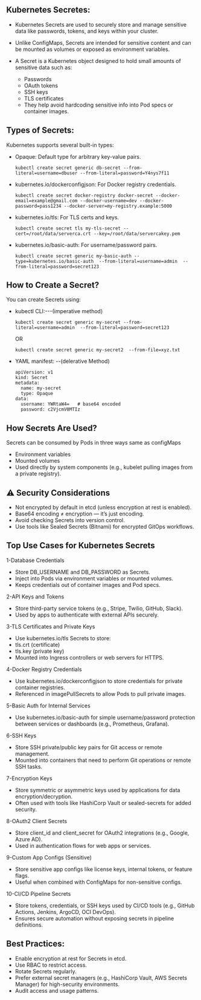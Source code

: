 Kubernetes Secretes:
--------------------

-  Kubernetes Secrets are used to securely store and manage sensitive data like passwords, tokens, and keys within your cluster.
-  Unlike ConfigMaps, Secrets are intended for sensitive content and can be mounted as volumes or exposed as environment variables.
- A Secret is a Kubernetes object designed to hold small amounts of sensitive data such as:
  
  - Passwords
  - OAuth tokens
  - SSH keys
  - TLS certificates
  - They help avoid hardcoding sensitive info into Pod specs or container images.

Types of Secrets:
-----------------

Kubernetes supports several built-in types:

  - Opaque:   Default type for arbitrary key-value pairs.

        kubectl create secret generic db-secret --from-literal=username=dbuser --from-literal=password=Y4nys7f11
    
  - kubernetes.io/dockerconfigjson:     For Docker registry credentials.
    
        kubectl create secret docker-registry docker-secret --docker-email=example@gmail.com --docker-username=dev --docker-password=pass1234 --docker-server=my-registry.example:5000

  - kubernetes.io/tls:     For TLS certs and keys.

        kubectl create secret tls my-tls-secret --cert=/root/data/serverca.crt --key=/root/data/servercakey.pem

  - kubernetes.io/basic-auth: For username/password pairs.

        kubectl create secret generic my-basic-auth --type=kubernetes.io/basic-auth  --from-literal=username=admin  --from-literal=password=secret123
    
 How to Create a Secret?
 -----------------------
 
You can create Secrets using:

- kubectl CLI:---(imperative method)

      kubectl create secret generic my-secret --from-literal=username=admin  --from-literal=password=secret123
  OR

      kubectl create secret generic my-secret2  --from-file=xyz.txt
  
- YAML manifest: --(delerative Method)

      apiVersion: v1
      kind: Secret
      metadata:
        name: my-secret
        type: Opaque
      data:
        username: YWRtaW4=   # base64 encoded
        password: c2VjcmV0MTIz

How Secrets Are Used?
--------------------

Secrets can be consumed by Pods in three ways same as configMaps

  - Environment variables
  - Mounted volumes
  - Used directly by system components (e.g., kubelet pulling images from a private registry).

⚠️ Security Considerations
---------------------------

- Not encrypted by default in etcd (unless encryption at rest is enabled).
- Base64 encoding ≠ encryption — it’s just encoding.
- Avoid checking Secrets into version control.
- Use tools like Sealed Secrets (Bitnami) for encrypted GitOps workflows.


Top Use Cases for Kubernetes Secrets
------------------------------------
1-Database Credentials
   
  - Store DB_USERNAME and DB_PASSWORD as Secrets.  
  - Inject into Pods via environment variables or mounted volumes.
  - Keeps credentials out of container images and Pod specs.
 
2-API Keys and Tokens

  - Store third-party service tokens (e.g., Stripe, Twilio, GitHub, Slack).
  - Used by apps to authenticate with external APIs securely.
    
3-TLS Certificates and Private Keys
   
  - Use kubernetes.io/tls Secrets to store:
  - tls.crt (certificate)
  - tls.key (private key)
  - Mounted into Ingress controllers or web servers for HTTPS.
    
4-Docker Registry Credentials

  - Use kubernetes.io/dockerconfigjson to store credentials for private container registries.
  - Referenced in imagePullSecrets to allow Pods to pull private images.
    
5-Basic Auth for Internal Services

  - Use kubernetes.io/basic-auth for simple username/password protection between services or dashboards (e.g., Prometheus, Grafana).
    
6-SSH Keys
   
  - Store SSH private/public key pairs for Git access or remote management.
  - Mounted into containers that need to perform Git operations or remote SSH tasks.
    
7-Encryption Keys

  - Store symmetric or asymmetric keys used by applications for data encryption/decryption.
  - Often used with tools like HashiCorp Vault or sealed-secrets for added security.

8-OAuth2 Client Secrets

  - Store client_id and client_secret for OAuth2 integrations (e.g., Google, Azure AD).
  - Used in authentication flows for web apps or services.
    
9-Custom App Configs (Sensitive)

  - Store sensitive app configs like license keys, internal tokens, or feature flags.
  - Useful when combined with ConfigMaps for non-sensitive configs.

10-CI/CD Pipeline Secrets

  - Store tokens, credentials, or SSH keys used by CI/CD tools (e.g., GitHub Actions, Jenkins, ArgoCD, OCI DevOps).
  - Ensures secure automation without exposing secrets in pipeline definitions.


Best Practices:
---------------

- Enable encryption at rest for Secrets in etcd.
- Use RBAC to restrict access.
- Rotate Secrets regularly.
- Prefer external secret managers (e.g., HashiCorp Vault, AWS Secrets Manager) for high-security environments.
- Audit access and usage patterns.

